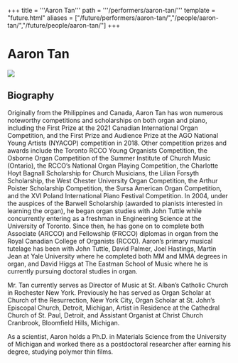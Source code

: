 +++
title = '''Aaron Tan'''
path = '''/performers/aaron-tan/'''
template = "future.html"
aliases = ["/future/performers/aaron-tan/","/people/aaron-tan/","/future/people/aaron-tan/"]
+++

<h1>Aaron Tan</h1>

<img class="speaker-photo" src="https://custom.cvent.com/C3A4539B19F74ABCB6FCE437F6BC0A74/files/event/910aaf2914d44586a56fbd0b3b2c31c0/57ab634677204d78be5ea2a2a49b4efa.png">
<h2>Biography</h2>
<p>Originally from the Philippines and Canada, Aaron Tan has won numerous noteworthy competitions and scholarships on both organ and piano, including the First Prize at the 2021 Canadian International Organ Competition, and the First Prize and Audience Prize at the AGO National Young Artists (NYACOP) competition in 2018.  Other competition prizes and awards include the Toronto RCCO Young Organists Competition, the Osborne Organ Competition of the Summer Institute of Church Music (Ontario), the RCCO’s National Organ Playing Competition, the Charlotte Hoyt Bagnall Scholarship for Church Musicians, the Lilian Forsyth Scholarship, the West Chester University Organ Competition, the Arthur Poister Scholarship Competition, the Sursa American Organ Competition, and the XVI Poland International Piano Festival Competition.  
In 2004, under the auspices of the Barwell Scholarship (awarded to pianists interested in learning the organ), he began organ studies with John Tuttle while concurrently entering as a freshman in Engineering Science at the University of Toronto.  Since then, he has gone on to complete both Associate (ARCCO) and Fellowship (FRCCO) diplomas in organ from the Royal Canadian College of Organists (RCCO).  
Aaron’s primary musical tutelage has been with John Tuttle, David Palmer, Joel Hastings, Martin Jean at Yale University where he completed both MM and MMA degrees in organ, and David Higgs at The Eastman School of Music where he is currently pursuing doctoral studies in organ.

Mr. Tan currently serves as Director of Music at St. Alban’s Catholic Church in Rochester New York.  Previously he has served as Organ Scholar at Church of the Resurrection, New York City, Organ Scholar at St. John’s Episcopal Church, Detroit, Michigan, Artist in Residence at the Cathedral Church of St. Paul, Detroit, and Assistant Organist at Christ Church Cranbrook, Bloomfield Hills, Michigan.

As a scientist, Aaron holds a Ph.D. in Materials Science from the University of Michigan and worked there as a postdoctoral researcher after earning his degree, studying polymer thin films.</p>


